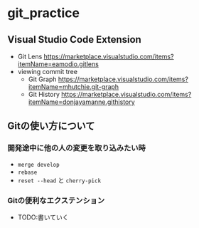 # git_practice

## Visual Studio Code Extension

* Git Lens <https://marketplace.visualstudio.com/items?itemName=eamodio.gitlens>
* viewing commit tree
    * Git Graph <https://marketplace.visualstudio.com/items?itemName=mhutchie.git-graph>
    * Git History <https://marketplace.visualstudio.com/items?itemName=donjayamanne.githistory>
    
## Gitの使い方について
### 開発途中に他の人の変更を取り込みたい時
* `merge develop`
* `rebase`
* `reset --head` と `cherry-pick`

### Gitの便利なエクステンション
* TODO:書いていく